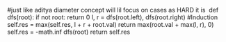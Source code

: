 #just like aditya diameter concept will lil focus on cases as HARD it is
​
def dfs(root):
if not root:
return 0
l, r = dfs(root.left), dfs(root.right)
#Induction
self.res = max(self.res, l + r + root.val)
return max(root.val + max(l, r), 0)
self.res = -math.inf
dfs(root)
return self.res